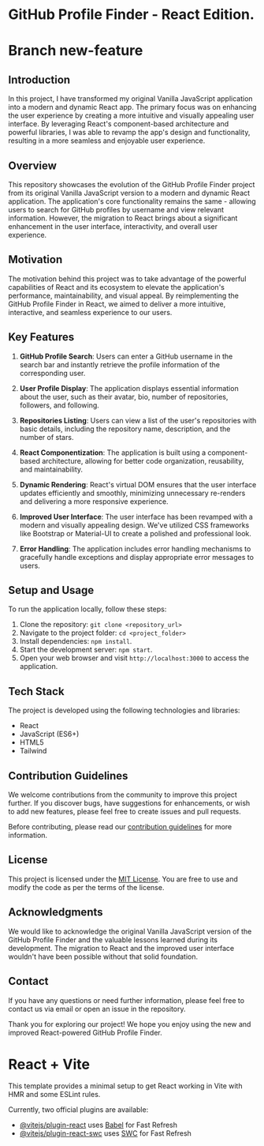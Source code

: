 # GitHub Profile Finder - React Edition.

# Branch new-feature

## Introduction

In this project, I have transformed my original Vanilla JavaScript application into a modern and dynamic React app. The primary focus was on enhancing the user experience by creating a more intuitive and visually appealing user interface. By leveraging React's component-based architecture and powerful libraries, I was able to revamp the app's design and functionality, resulting in a more seamless and enjoyable user experience.

## Overview

This repository showcases the evolution of the GitHub Profile Finder project from its original Vanilla JavaScript version to a modern and dynamic React application. The application's core functionality remains the same - allowing users to search for GitHub profiles by username and view relevant information. However, the migration to React brings about a significant enhancement in the user interface, interactivity, and overall user experience.

## Motivation

The motivation behind this project was to take advantage of the powerful capabilities of React and its ecosystem to elevate the application's performance, maintainability, and visual appeal. By reimplementing the GitHub Profile Finder in React, we aimed to deliver a more intuitive, interactive, and seamless experience to our users.

## Key Features

1. **GitHub Profile Search**: Users can enter a GitHub username in the search bar and instantly retrieve the profile information of the corresponding user.

2. **User Profile Display**: The application displays essential information about the user, such as their avatar, bio, number of repositories, followers, and following.

3. **Repositories Listing**: Users can view a list of the user's repositories with basic details, including the repository name, description, and the number of stars.

4. **React Componentization**: The application is built using a component-based architecture, allowing for better code organization, reusability, and maintainability.

5. **Dynamic Rendering**: React's virtual DOM ensures that the user interface updates efficiently and smoothly, minimizing unnecessary re-renders and delivering a more responsive experience.

6. **Improved User Interface**: The user interface has been revamped with a modern and visually appealing design. We've utilized CSS frameworks like Bootstrap or Material-UI to create a polished and professional look.

7. **Error Handling**: The application includes error handling mechanisms to gracefully handle exceptions and display appropriate error messages to users.

## Setup and Usage

To run the application locally, follow these steps:

1. Clone the repository: `git clone <repository_url>`
2. Navigate to the project folder: `cd <project_folder>`
3. Install dependencies: `npm install`.
4. Start the development server: `npm start`.
5. Open your web browser and visit `http://localhost:3000` to access the application.

## Tech Stack

The project is developed using the following technologies and libraries:

- React
- JavaScript (ES6+)
- HTML5
- Tailwind

## Contribution Guidelines

We welcome contributions from the community to improve this project further. If you discover bugs, have suggestions for enhancements, or wish to add new features, please feel free to create issues and pull requests.

Before contributing, please read our [contribution guidelines](CONTRIBUTING.md) for more information.

## License

This project is licensed under the [MIT License](LICENSE). You are free to use and modify the code as per the terms of the license.

## Acknowledgments

We would like to acknowledge the original Vanilla JavaScript version of the GitHub Profile Finder and the valuable lessons learned during its development. The migration to React and the improved user interface wouldn't have been possible without that solid foundation.

## Contact

If you have any questions or need further information, please feel free to contact us via email or open an issue in the repository.

Thank you for exploring our project! We hope you enjoy using the new and improved React-powered GitHub Profile Finder.

# React + Vite

This template provides a minimal setup to get React working in Vite with HMR and some ESLint rules.

Currently, two official plugins are available:

- [@vitejs/plugin-react](https://github.com/vitejs/vite-plugin-react/blob/main/packages/plugin-react/README.md) uses [Babel](https://babeljs.io/) for Fast Refresh
- [@vitejs/plugin-react-swc](https://github.com/vitejs/vite-plugin-react-swc) uses [SWC](https://swc.rs/) for Fast Refresh
